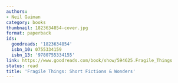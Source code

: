 ```yaml
---
authors:
- Neil Gaiman
category: books
thumbnail: 1823634854-cover.jpg
format: paperback
ids:
  goodreads: '1823634854'
  isbn_10: 0755334159
  isbn_13: '9780755334155'
link: https://www.goodreads.com/book/show/594625.Fragile_Things
status: read
title: 'Fragile Things: Short Fictions & Wonders'
---
```

